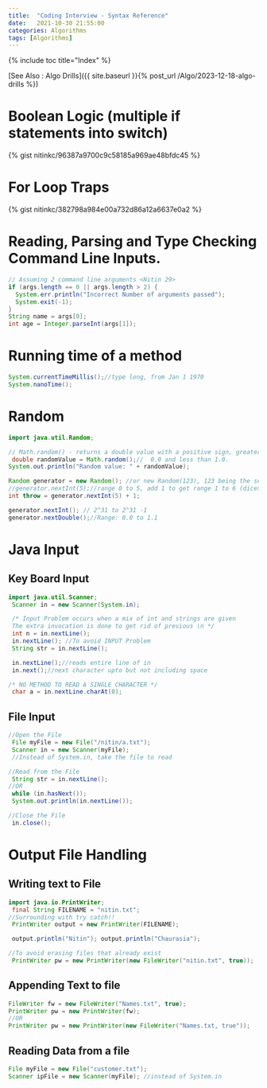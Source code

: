 ```yaml
---
title:  "Coding Interview - Syntax Reference"
date:   2021-10-30 21:55:00
categories: Algorithms
tags: [Algorithms]
---
```


{% include toc title="Index" %}

[See Also : Algo Drills]({{ site.baseurl }}{% post_url /Algo/2023-12-18-algo-drills %})
# Boolean Logic (multiple if statements into switch)

{% gist nitinkc/96387a9700c9c58185a969ae48bfdc45 %}

# For Loop Traps

{% gist nitinkc/382798a984e00a732d86a12a6637e0a2 %}

# Reading, Parsing and Type Checking Command Line Inputs.

```java
// Assuming 2 command line arguments <Nitin 29>
if (args.length == 0 || args.length > 2) {
  System.err.println("Incorrect Number of arguments passed");
  System.exit(-1);
}
String name = args[0];
int age = Integer.parseInt(args[1]);
```

# Running time of a method

```java
System.currentTimeMillis();//type long, from Jan 1 1970
System.nanoTime();
```

# Random

```java
import java.util.Random;

// Math.random() - returns a double value with a positive sign, greater than or equal to 0.0 and less than 1.0
 double randomValue = Math.random();//  0.0 and less than 1.0.
System.out.println("Random value: " + randomValue);

Random generator = new Random(); //or new Random(123), 123 being the seed
//generator.nextInt(5);//range 0 to 5, add 1 to get range 1 to 6 (dices)
int throw = generator.nextInt(5) + 1;

generator.nextInt(); // 2^31 to 2^31 -1
generator.nextDouble();//Range: 0.0 to 1.1
```

# Java Input

## Key Board Input

```java
import java.util.Scanner;
 Scanner in = new Scanner(System.in);

 /* Input Problem occurs when a mix of int and strings are given
 The extra invocation is done to get rid of previous \n */
 int n = in.nextLine();
 in.nextLine(); //To avoid INPUT Problem
 String str = in.nextLine();

 in.nextLine();//reads entire line of in
 in.next();//next character upto but not including space

/* NO METHOD TO READ A SINGLE CHARACTER */
 char a = in.nextLine.charAt(0);
```

## File Input

```java
//Open the File
 File myFile = new File("/nitin/a.txt");
 Scanner in = new Scanner(myFile);
 //Instead of System.in, take the file to read

//Read from the File
 String str = in.nextLine();
//OR
 while (in.hasNext());
 System.out.println(in.nextLine());

//Close the File
 in.close();
```

# Output File Handling

## Writing text to File

```java
import java.io.PrintWriter;
 final String FILENAME = "nitin.txt";
//Surrounding with try catch!!
 PrintWriter output = new PrintWriter(FILENAME);

 output.println("Nitin"); output.println("Chaurasia");

//To avoid erasing files that already exist
 PrintWriter pw = new PrintWriter(new FileWriter("nitin.txt", true));
```

## Appending Text to file

```java
FileWriter fw = new FileWriter("Names.txt", true);
PrintWriter pw = new PrintWriter(fw);
//OR
PrintWriter pw = new PrintWriter(new FileWriter("Names.txt, true"));
```

## Reading Data from a file

```java
File myFile = new File("customer.txt");
Scanner ipFile = new Scanner(myFile); //instead of System.in
```